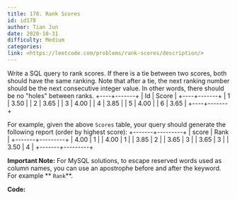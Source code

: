 ```yaml
---
title: 178. Rank Scores
id: id178
author: Tian Jun
date: 2020-10-31
difficulty: Medium
categories: 
link: <https://leetcode.com/problems/rank-scores/description/>
---
```


Write a SQL query to rank scores. If there is a tie between two scores, both
should have the same ranking. Note that after a tie, the next ranking number
should be the next consecutive integer value. In other words, there should be
no "holes" between ranks.
            +----+-------+    | Id | Score |    +----+-------+    | 1  | 3.50  |    | 2  | 3.65  |    | 3  | 4.00  |    | 4  | 3.85  |    | 5  | 4.00  |    | 6  | 3.65  |    +----+-------+    

For example, given the above `Scores` table, your query should generate the
following report (order by highest score):
            +-------+---------+    | score | Rank    |    +-------+---------+    | 4.00  | 1       |    | 4.00  | 1       |    | 3.85  | 2       |    | 3.65  | 3       |    | 3.65  | 3       |    | 3.50  | 4       |    +-------+---------+    

**Important Note:**  For MySQL solutions, to escape reserved words used as
column names, you can use an apostrophe before and after the keyword. For
example **  `Rank`**.


**Code:**
